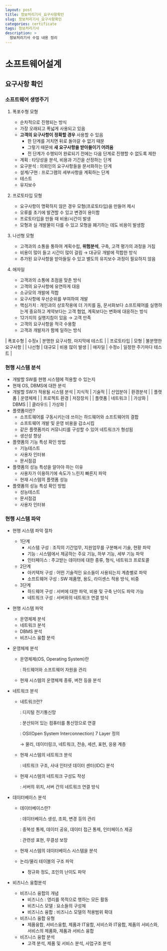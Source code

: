 ```yaml
---
layout: post
title: 정보처리기사_요구사항확인
slug: 정보처리기사_요구사항확인
categories: certificate
tags: 정보처리기사
description: >
  정보처리기사 수업 내용 정리
---
```


# 소프트웨어설계

## 요구사항 확인

### 소프트웨어 생명주기

1. 폭포수형 모형
    - 순차적으로 진행되는 방식
    - 가장 오래되고 폭넓게 사용되고 있음
    - **고객의 요구사항이 정확할 경우** 사용할 수 있음
        - 한 단계를 거치면 뒤로 돌아갈 수 없기 때문
        - 그렇기 때문에 **새 요구사항을 받아들이기 어려움**
        - 전 단계가 수행되어 완료되기 전에는 다음 단계로 진행할 수 없도록 제한
    - 계획 : 타당성을 분석, 비용과 기간을 산정하는 단계
    - 요구분석 : 의뢰인의 요구사항들을 문서화하는 단계
    - 설계/구현 : 프로그램의 세부사항을 계획하는 단계
    - 테스트
    - 유지보수

2. 프로토타입 모형
    - 요구사항이 명확하지 않은 경우 모형(프로토타입)을 만들어 제시
    - 오류를 초기에 발견할 수 있고 변경이 용이함
    - 프로토타입을 만들 때 비용/시간이 발생
    - 모형과 실 개발물이 다를 수 있고 모형을 폐기하는 데도 비용이 발생함

3. 나선형 모형
    - 고객과의 소통을 통하여 계획수립, **위험분석**, 구축, 고객 평가의 과정을 거침
    - 비용이 많이 들고 시간이 많이 걸림 → 대규모 개발에 적합한 방식
    - 추가된 요구사항을 받아들일 수 있고 별도의 유지보수 과정이 필요하지 않음

4. 애자일
    - 고객과의 소통에 초점을 맞춘 방식
    - 고객의 요구사항에 유연하게 대응
    - 소규모의 개발에 적합
    - 요구사항에 우선순위를 부여하여 개발
    - 핵심가치 : 개인과의 상호작용에 더 가치를 둠, 문서화보다 소프트웨어를 실행하는게 중요하고 계약보다는 고객 협업, 계획보다는 변화에 대응하는 방식
    - 12가지의 실행지침이 있음 → 고객 만족
    - 고객의 요구사항을 적극 수용함
    - 고객과 개발자가 함께 일하는 방식

| 폭포수형 | 수정x | 분명한 요구사항, 마지막에 테스트 |
| 프로토타입 | 모형 | 불분명한 요구사항 |
| 나선형 | 대규모 | 비용 많이 발생 |
| 애자일 | 수정o | 일정한 주기마다 테스트 |

### 현행 시스템 분석

- 개발할 SW를 현행 시스템에 적용할 수 있는지
- 현재 OS, DBMS에 대한 분석
- 개발할 SW가 적용될 시스템 분석
    | 지식적 | 기술적 |
    | 산업분야 | 환경분석 |
    | 플랫폼 | 운영체제 |
    | 프로젝트 환경 | 저장장치 |
    | 플랫폼 | 네트워크 |
    | 가상화 | DBMS |
    | 클라우드 | 가상화 |
- 플랫폼이란?
    - 소프트웨어를 구동시키는데 쓰이는 하드웨어와 소프트웨어의 결합
    - 소프트웨어 개발 및 운영 비용을 감소시킴
    - 같은 플랫폼끼리 커뮤니티를 구성할 수 있어 네트워크가 형성됨
    - 생산성 향상
- 플랫폼의 기능 특성 확인 방법
    - 기능테스트
    - 사용자 인터뷰
    - 문서점검
- 플랫폼의 성능 특성을 알아야 하는 이유
    - 사용자가 이용하기에 속도가 느린지 빠른지 파악
    - 현재 시스템의 플랫폼 성능
- 플랫폼의 성능 특성 확인 방법
    - 성능테스트
    - 문서점검
    - 사용자 인터뷰
    

### 현행 시스템 파악

- 현행 시스템 파악 절차
    - 1단계
        - 시스템 구성 : 조직의 기간업무, 지원업무를 구분해서 기술, 현황 파악
        - 기능 : 시스템에서 제공하는 주요 기능, 하부 기능, 세부 기능 파악
        - 인터페이스 : 주고받는 데이터에 대한 종류, 형식, 네트워크 프로토콜
    - 2단계
        - 아키텍처 구성 : 어떤 기술적인 요소들이 사용되는지 계층별로 파악
        - 소프트웨어 구성 : SW 제품명, 용도, 라이센스 적용 방식, 비중
    - 3단계
        - 하드웨어 구성 : 서버에 대한 파악, 비용 및 구축 난이도 파악 가능
        - 네트워크 구성 : 서버와의 네트워크 연결 방식
    
- 현행 시스템 파악
    - 운영체제 분석
    - 네트워크 분석
    - DBMS 분석
    - 비즈니스 융합 분석
    
- 운영체제 분석
    - 운영체제(OS, Operating System)란
        
        : 하드웨어와 소프트웨어 자원을 관리
        
    - 현재 시스템의 운영체제 종류, 버전 등을 분석

- 네트워크 분석
    - 네트워크란?
        
        : 디지털 전기통신망
        
        : 분산되어 있는 컴퓨터를 통신망으로 연결
        
        : OSI(Open System Interconnection) 7 Layer 정의
        
        → 물리, 데이터링크, 네트워크, 전송, 세션, 표현, 응용 계층
        
    - 현재 시스템의 네트워크 분석
        
        : 네트워크 구조, 사내 인터넷 데이터 센터(IDC) 분석
        
    - 현재 시스템의 네트워크 구성도 작성
        
        : 서버의 위치, 서버 간의 네트워크 연결 방식

- 데이터베이스 분석
    - 데이터베이스란?
        
        : 데이터베이스 생성, 조회, 변경 등의 관리
        
        : 중복성 통제, 데이터 공유, 데이터 접근 통제, 인터페이스 제공
        
        : 관련성 표현, 무결성 보장
        
    - 현재 시스템의 데이터베이스 시스템을 분석
    - 논리/물리 테이블의 구조 파악
        - 정규화 정도, 조인의 난이도 파악

- 비즈니스 융합분석
    - 비즈니스 융합의 개념
        - 비즈니스 : 영리를 목적으로 행하는 모든 활동
        - 비즈니스 모델 : 요소들의 구성체
        - 비즈니스 융합 : 비즈니스 모델의 적용범위 확대
    - 비즈니스 융합 유형
        - 제품융합, 서비스융합, 제품과 IT융합, 서비스와 IT융합, 제품의 서비스와, 서비스의 제품화, 제품과 서비스 융합
    - 비즈니스 융합 분석
        - 고객 분석, 제품 및 서비스 분석, 사업구조 분석
